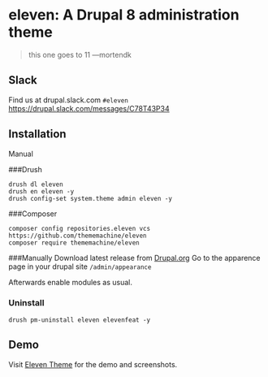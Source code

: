 # eleven: A Drupal 8 administration theme

> this one goes to 11 —mortendk

## Slack 
Find us at drupal.slack.com `#eleven`
https://drupal.slack.com/messages/C78T43P34

## Installation
Manual


###Drush
```
drush dl eleven
drush en eleven -y
drush config-set system.theme admin eleven -y
```

###Composer
```
composer config repositories.eleven vcs https://github.com/thememachine/eleven
composer require thememachine/eleven
```

###Manually
Download latest release from  [Drupal.org](https://www.drupal.org/project/eleven)
Go to the apparence page in your drupal site `/admin/appearance` 


Afterwards enable modules as usual.

### Uninstall
```
drush pm-uninstall eleven elevenfeat -y
```

## Demo

Visit [Eleven Theme](http://eleventheme.com/) for the demo and screenshots.
